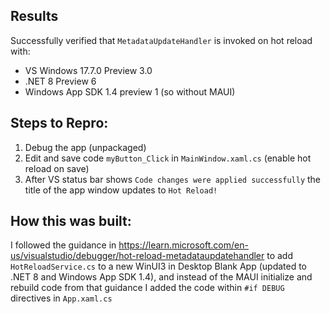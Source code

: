 ## Results
Successfully verified that `MetadataUpdateHandler` is invoked on hot reload with:
- VS Windows 17.7.0 Preview 3.0
- .NET 8 Preview 6
- Windows App SDK 1.4 preview 1 (so without MAUI)

## Steps to Repro:
1. Debug the app (unpackaged)
2. Edit and save code `myButton_Click` in `MainWindow.xaml.cs` (enable hot reload on save)
3. After VS status bar shows `Code changes were applied successfully` the title of the app window updates to `Hot Reload!`

## How this was built:

I followed the guidance in https://learn.microsoft.com/en-us/visualstudio/debugger/hot-reload-metadataupdatehandler to add `HotReloadService.cs` to a new WinUI3 in Desktop Blank App (updated to .NET 8 and Windows App SDK 1.4), and instead of the MAUI initialize and rebuild code from that guidance I added the code within `#if DEBUG` directives in `App.xaml.cs`



